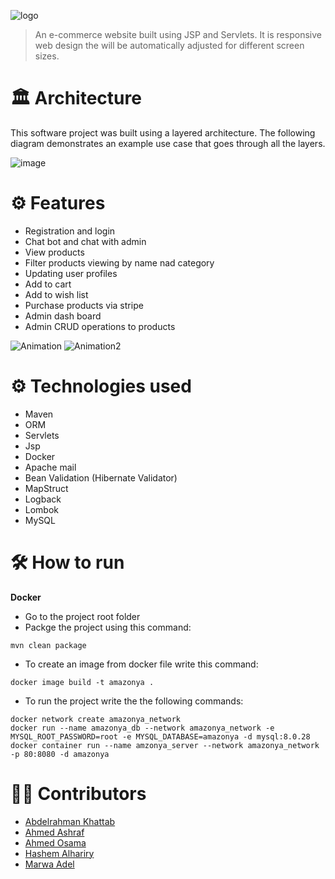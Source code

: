 ![logo](https://user-images.githubusercontent.com/36333141/164304926-ff40e561-0867-436d-be92-58c823e5174e.jpeg)
>An e-commerce website built using JSP and Servlets. It is responsive web design the will be automatically adjusted for different screen sizes.
# 🏛 Architecture
This software project was built using a layered architecture. The following diagram demonstrates an example use case that goes through all the layers. 

![image](https://user-images.githubusercontent.com/73137611/155808282-0a0ee1ab-9d35-4258-a953-c9ccad72f707.png)

# ⚙ Features
* Registration and login
* Chat bot and chat with admin
* View products
* Filter products viewing by name nad category
* Updating user profiles
* Add to cart
* Add to wish list
* Purchase products via stripe 
* Admin dash board
* Admin CRUD operations to products

![Animation](https://user-images.githubusercontent.com/73137611/155806535-92e5a736-0b30-4e19-b5f1-371c91970736.gif)
![Animation2](https://user-images.githubusercontent.com/73137611/155806878-b4b497cd-5821-4420-9a9d-e95340aa4ff2.gif)

# ⚙ Technologies used
* Maven
* ORM
* Servlets
* Jsp
* Docker
* Apache mail
* Bean Validation (Hibernate Validator)
* MapStruct
* Logback
* Lombok
* MySQL

# 🛠 How to run
**Docker**
* Go to the project root folder
* Packge the project using this command:
```maven
mvn clean package
``` 
* To create an image from docker file write this command:
```docker
docker image build -t amazonya .
```
* To run the project write the the following commands:
```docker
docker network create amazonya_network
docker run --name amazonya_db --network amazonya_network -e MYSQL_ROOT_PASSWORD=root -e MYSQL_DATABASE=amazonya -d mysql:8.0.28
docker container run --name amzonya_server --network amazonya_network -p 80:8080 -d amazonya
```

# 👷🏽 Contributors
* [Abdelrahman Khattab](https://github.com/abdelrahman-khattab)
* [Ahmed Ashraf](https://github.com/ahmedashrfhassan)
* [Ahmed Osama](https://github.com/AhmedOsama123)
* [Hashem Alhariry](https://github.com/HashemAlhariry)
* [Marwa Adel](https://github.com/marwaadel12)
